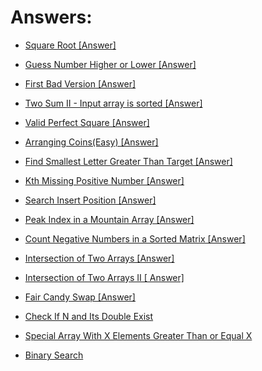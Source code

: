 # Answers:

- [Square Root [Answer]](https://leetcode.com/problems/sqrtx/solutions/2913326/easy-solution/)

- [Guess Number Higher or Lower [Answer]](https://leetcode.com/problems/guess-number-higher-or-lower/solutions/2931190/java-solution/)

- [First Bad Version [Answer]](https://leetcode.com/problems/first-bad-version/solutions/2931261/solved-binary-search-in-java/)

- [Two Sum II - Input array is sorted [Answer]](https://leetcode.com/problems/two-sum-ii-input-array-is-sorted/solutions/2931287/solved-with-java/)

- [Valid Perfect Square [Answer]](https://leetcode.com/problems/valid-perfect-square/solutions/2931298/solved/)

- [Arranging Coins(Easy) [Answer]](https://leetcode.com/problems/arranging-coins/solutions/2931314/easy-java-solution/)

- [Find Smallest Letter Greater Than Target [Answer]](https://leetcode.com/problems/find-smallest-letter-greater-than-target/solutions/2931326/solved/)

- [Kth Missing Positive Number [Answer]](https://leetcode.com/problems/kth-missing-positive-number/solutions/2931341/solved/)

- [Search Insert Position [Answer]](https://leetcode.com/problems/search-insert-position/solutions/2931357/solution-in-java/)

- [Peak Index in a Mountain Array [Answer]](https://leetcode.com/problems/peak-index-in-a-mountain-array/solutions/3028473/i-solved/)

- [Count Negative Numbers in a Sorted Matrix [Answer]](https://leetcode.com/problems/count-negative-numbers-in-a-sorted-matrix/solutions/3028486/java-solution/)

- [Intersection of Two Arrays [Answer]](https://leetcode.com/problems/intersection-of-two-arrays/solutions/3028498/solved/)

- [Intersection of Two Arrays II [ Answer]](https://leetcode.com/problems/intersection-of-two-arrays-ii/solutions/3028511/java-soltion/)

- [Fair Candy Swap [Answer]](https://leetcode.com/problems/fair-candy-swap/solutions/3028518/i-solved/)

- [Check If N and Its Double Exist](https://leetcode.com/problems/check-if-n-and-its-double-exist/solutions/3031172/solved/)

- [Special Array With X Elements Greater Than or Equal X](https://leetcode.com/problems/special-array-with-x-elements-greater-than-or-equal-x/solutions/3031196/solved/)

- [Binary Search](https://leetcode.com/problems/binary-search/solutions/3031199/i-solved/)